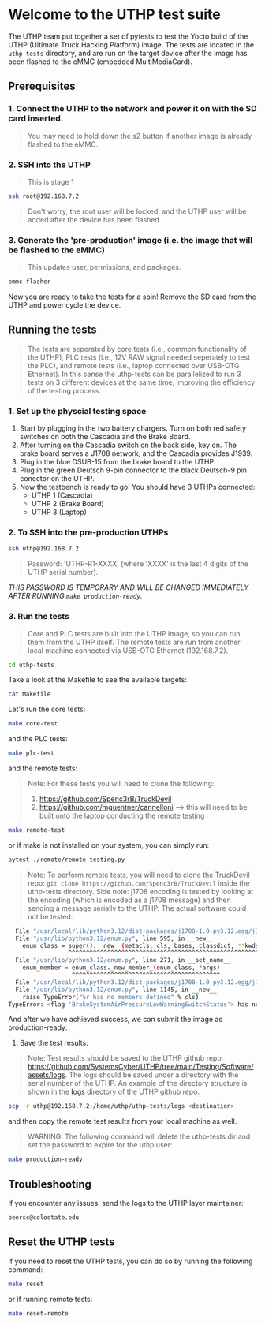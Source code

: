 # Welcome to the UTHP test suite

The UTHP team put together a set of pytests to test the Yocto build of the UTHP (Ultimate Truck Hacking Platform) image. The tests are located in the `uthp-tests` directory, and are run on the target device after the image has been flashed to the eMMC (embedded MultiMediaCard).

## Prerequisites

### 1. Connect the UTHP to the network and power it on with the SD card inserted. 

>You may need to hold down the s2 button if another image is already flashed to the eMMC.

### 2. SSH into the UTHP
> This is stage 1
```bash
ssh root@192.168.7.2
```
> Don't worry, the root user will be locked, and the UTHP user will be added after the device has been flashed.

### 3. Generate the 'pre-production' image (i.e. the image that will be flashed to the eMMC)
> This updates user, permissions, and packages.

```bash
emmc-flasher
```

Now you are ready to take the tests for a spin! Remove the SD card from the UTHP and power cycle the device.

## Running the tests

> The tests are seperated by core tests (i.e., common functionality of the UTHP), PLC tests (i.e., 12V RAW signal needed seperately to test the PLC), and remote tests (i.e., laptop connected over USB-OTG Ethernet). In this sense the uthp-tests can be parallelized to run 3 tests on 3 different devices at the same time, improving the efficiency of the testing process.

### 1. Set up the physcial testing space

1. Start by plugging in the two battery chargers. Turn on both red safety switches on both the Cascadia and the Brake Board. 
2. After turning on the Cascadia switch on the back side, key on. The brake board serves a J1708 network, and the Cascadia provides J1939. 
3. Plug in the blue DSUB-15 from the brake board to the UTHP. 
4. Plug in the green Deutsch 9-pin connector to the black Deutsch-9 pin conector on the UTHP. 
5. Now the testbench is ready to go! You should have 3 UTHPs connected:
    - UTHP 1 (Cascadia)
    - UTHP 2 (Brake Board)
    - UTHP 3 (Laptop)

### 2. To SSH into the pre-production UTHPs

```bash
ssh uthp@192.168.7.2
```
> Password: 'UTHP-R1-XXXX' (where 'XXXX' is the last 4 digits of the UTHP serial number). 

*THIS PASSWORD IS TEMPORARY AND WILL BE
CHANGED IMMEDIATELY AFTER RUNNING `make production-ready`.*

### 3. Run the tests

> Core and PLC tests are built into the UTHP image, so you can run them from the UTHP itself. The remote tests are run from another local machine connected via USB-OTG Ethernet (192.168.7.2).

```bash
cd uthp-tests
```

Take a look at the Makefile to see the available targets:

```bash
cat Makefile
```
Let's run the core tests:

```bash
make core-test
```
and the PLC tests:

```bash
make plc-test
```
and the remote tests:

> Note: For these tests you will need to clone the following:
> 1. https://github.com/Spenc3rB/TruckDevil
> 2. https://github.com/mguentner/cannelloni --> this will need to be built onto the laptop conducting the remote testing

```bash
make remote-test
```
or if make is not installed on your system, you can simply run:

```bash
pytest ./remote/remote-testing.py
```

> Note: To perform remote tests, you will need to clone the TruckDevil repo: `git clone https://github.com/Spenc3rB/TruckDevil` inside the uthp-tests directory.
> Side note: j1708 encoding is tested by looking at the encoding (which is encoded as a j1708 message) and then sending a message serially to the UTHP. The actual software could not be tested:
```bash
  File "/usr/local/lib/python3.12/dist-packages/j1708-1.0-py3.12.egg/j1708/pid_types.py", line 278, in <module>
  File "/usr/lib/python3.12/enum.py", line 595, in __new__
    enum_class = super().__new__(metacls, cls, bases, classdict, **kwds)
                 ^^^^^^^^^^^^^^^^^^^^^^^^^^^^^^^^^^^^^^^^^^^^^^^^^^^^^^^
  File "/usr/lib/python3.12/enum.py", line 271, in __set_name__
    enum_member = enum_class._new_member_(enum_class, *args)
                  ^^^^^^^^^^^^^^^^^^^^^^^^^^^^^^^^^^^^^^^^^^
  File "/usr/local/lib/python3.12/dist-packages/j1708-1.0-py3.12.egg/j1708/pid_types.py", line 67, in __new__
  File "/usr/lib/python3.12/enum.py", line 1145, in __new__
    raise TypeError("%r has no members defined" % cls)
TypeError: <flag 'BrakeSystemAirPressureLowWarningSwitchStatus'> has no members defined
```

And after we have achieved success, we can submit the image as production-ready:

1. Save the test results:

> Note: Test results should be saved to the UTHP github repo: https://github.com/SystemsCyber/UTHP/tree/main/Testing/Software/assets/logs. The logs should be saved under a directory with the serial number of the UTHP. An example of the directory structure is shown in the [logs](https://github.com/SystemsCyber/UTHP/tree/main/Testing/Software/assets/logs) directory of the UTHP github repo.

```bash
scp -r uthp@192.168.7.2:/home/uthp/uthp-tests/logs <destination>
```

and then copy the remote test results from your local machine as well.

> WARNING: The following command will delete the uthp-tests dir and set the password to expire for the uthp user:
```bash
make production-ready
```

## Troubleshooting

If you encounter any issues, send the logs to the UTHP layer maintainer:

```bash
beersc@colostate.edu
```

## Reset the UTHP tests

If you need to reset the UTHP tests, you can do so by running the following command:

```bash
make reset
```
or if running remote tests:

```bash
make reset-remote
```
